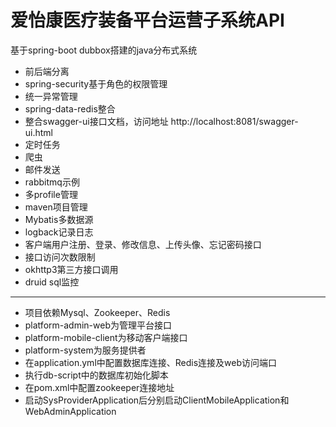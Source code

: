 # 爱怡康医疗装备平台运营子系统API
基于spring-boot dubbox搭建的java分布式系统
- 前后端分离
- spring-security基于角色的权限管理
- 统一异常管理
- spring-data-redis整合
- 整合swagger-ui接口文档，访问地址 http://localhost:8081/swagger-ui.html
- 定时任务
- 爬虫
- 邮件发送
- rabbitmq示例
- 多profile管理
- maven项目管理
- Mybatis多数据源
- logback记录日志
- 客户端用户注册、登录、修改信息、上传头像、忘记密码接口
- 接口访问次数限制
- okhttp3第三方接口调用
- druid sql监控

---

- 项目依赖Mysql、Zookeeper、Redis
- platform-admin-web为管理平台接口
- platform-mobile-client为移动客户端接口
- platform-system为服务提供者
- 在application.yml中配置数据库连接、Redis连接及web访问端口
- 执行db-script中的数据库初始化脚本
- 在pom.xml中配置zookeeper连接地址
- 启动SysProviderApplication后分别启动ClientMobileApplication和WebAdminApplication
